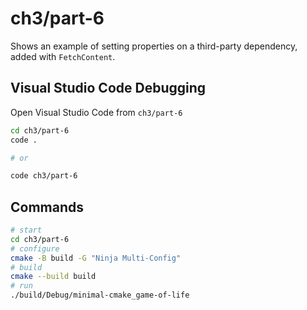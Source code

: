 # ch3/part-6

Shows an example of setting properties on a third-party dependency, added with `FetchContent`.

## Visual Studio Code Debugging

Open Visual Studio Code from `ch3/part-6`

```bash
cd ch3/part-6
code .

# or

code ch3/part-6
```

## Commands

```bash
# start
cd ch3/part-6
# configure
cmake -B build -G "Ninja Multi-Config"
# build
cmake --build build
# run
./build/Debug/minimal-cmake_game-of-life
```

